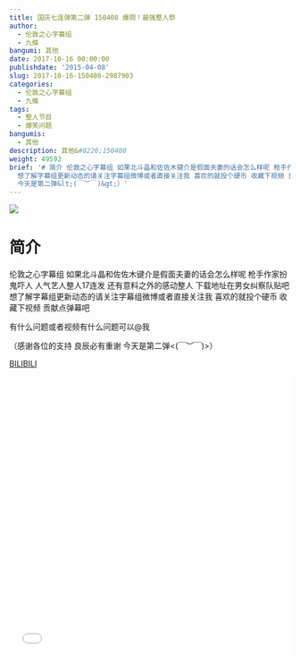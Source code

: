 ```yaml
---
title: 国庆七连弹第二弹 150408 爆問！最强整人祭
author:
  - 伦敦之心字幕组
  - 九條
bangumi: 其他
date: 2017-10-16 00:00:00
publishdate: '2015-04-08'
slug: 2017-10-16-150408-2987903
categories:
  - 伦敦之心字幕组
  - 九條
tags:
  - 整人节目
  - 爆笑问题
bangumis:
  - 其他
description: 其他&#8226;150408
weight: 49592
brief: '# 简介 伦敦之心字幕组 如果北斗晶和佐佐木键介是假面夫妻的话会怎么样呢 枪手作家扮鬼吓人 人气艺人整人17连发 还有意料之外的感动整人 下载地址在男女纠察队贴吧
  想了解字幕组更新动态的请关注字幕组微博或者直接关注我 喜欢的就投个硬币 收藏下视频 贡献点弹幕吧 有什么问题或者视频有什么问题可以@我 （感谢各位的支持 良辰必有重谢
  今天是第二弹&lt;(￣︶￣)&gt;）'
---
```


![](https://i.imgur.com/XGU9lpp.jpg)

# 简介  
伦敦之心字幕组 如果北斗晶和佐佐木键介是假面夫妻的话会怎么样呢 枪手作家扮鬼吓人 人气艺人整人17连发 还有意料之外的感动整人 下载地址在男女纠察队贴吧 想了解字幕组更新动态的请关注字幕组微博或者直接关注我 喜欢的就投个硬币 收藏下视频 贡献点弹幕吧


有什么问题或者视频有什么问题可以@我


（感谢各位的支持 良辰必有重谢 今天是第二弹&lt;(￣︶￣)&gt;）

  [BILIBILI](https://www.bilibili.com/video/av2987903/)


<div class="vcontainer">  <iframe class='video' src="//www.bilibili.com/blackboard/player.html?aid=2987903" width="100%" height="500" frameborder="0" allowfullscreen="allowfullscreen"></iframe></div>
